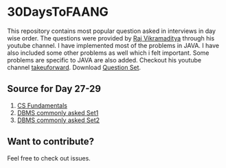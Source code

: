 # 30DaysToFAANG
This repository contains most popular question asked in interviews in day wise order. The questions were provided by [Raj Vikramaditya](https://www.linkedin.com/in/rajarvp/) through his youtube channel. 
I have implemented most of the problems in JAVA. I have also included some other problems as well which i felt important. Some problems are specific to JAVA are also added. Checkout his youtube channel [takeuforward](https://www.youtube.com/channel/UCJskGeByzRRSvmOyZOz61ig).
Download [Question Set](https://docs.google.com/document/d/1SM92efk8oDl8nyVw8NHPnbGexTS9W-1gmTEYfEurLWQ/edit).

## Source for Day 27-29
1. [CS Fundamentals](https://www.geeksforgeeks.org/most-asked-computer-science-subjects-interview-questions-in-amazon-microsoft-flipkart/)
2. [DBMS commonly asked Set1](https://www.geeksforgeeks.org/commonly-asked-dbms-interview-questions/?ref=rp)
3. [DBMS commonly asked Set2](https://www.geeksforgeeks.org/commonly-asked-dbms-interview-questions-set-2/?ref=rp)

## Want to contribute?
Feel free to check out issues.